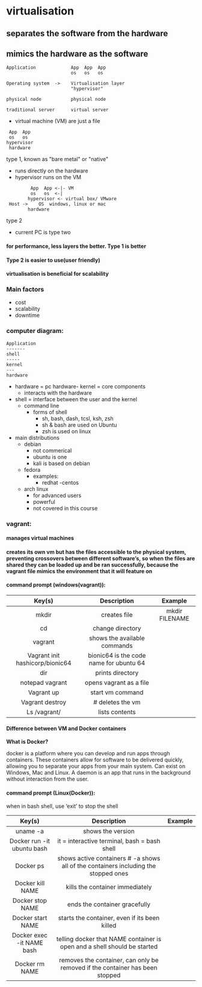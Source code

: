 # virtualisation
## separates the software from the hardware
## mimics the hardware as the software

```
Application             App  App  App
                        os   os   os

Operating system  ->    Virtualisation layer 
                        "hypervisor"

physical node           physical node

traditional server      virtual server
```
- virtual machine (VM) are just a file
```
 App  App 
 os   os 
hypervisor
 hardware
```
type 1, known as "bare metal" or "native"
- runs directly on the hardware
- hypervisor runs on the VM
```
         App  App <-|- VM
         os   os  <-|
        hypervisor <- virtual box/ VMware 
 Host ->    OS  windows, linux or mac
        hardware
```
 type 2
- current PC is type two
#### for performance, less layers the better. Type 1 is better
#### Type 2 is easier to use(user friendly)
#### virtualisation is beneficial for scalability
### Main factors
- cost
- scalability
- downtime


### computer diagram:
```
Application
-------
shell
-----
kernel
---
hardware
```
- hardware = pc hardware- kernel = core components
  - interacts with the hardware
- shell = interface between the user and the kernel
    - command line
        - forms of shell
            - sh, bash, dash, tcsl, ksh, zsh
            - sh & bash are used on Ubuntu
            - zsh is used on linux
- main distributions 
  - debian
    - not commerical
    - ubuntu is one
    - kali is based on debian  
  - fedora
    - examples:
      - redhat
      -centos
  - arch linux
    - for advanced users
    - powerful
    - not covered in this course
    
### vagrant:
#### manages virtual machines
#### creates its own vm but has the files accessible to the physical system, preventing crossovers between different software’s, so when the files are shared they can be loaded up and be ran successfully, because the vagrant file mimics the environment that it will feature on

#### command prompt (windows(vagrant)):
| Key(s) | Description | Example |
|:---------: |:----------------------------: |:--------: |
| mkdir | creates file | mkdir FILENAME |
| cd | change directory |  | 
| vagrant | shows the available commands |  | 
| Vagrant init hashicorp/bionic64   | bionic64 is the code name for ubuntu 64 |  | 
| dir | prints directory |  | 
| notepad vagrant | opens vagrant as a file |  | 
| Vagrant up  | start vm command |  | 
| Vagrant destroy  | # deletes the vm |  | 
| Ls /vagrant/ | lists contents |  |

#### Difference between VM and Docker containers
**What is Docker?**

docker is a platform where you can develop and run apps through containers. These containers allow for software to be delivered quickly, allowing you to separate your apps from your main system.
Can exist on Windows, Mac and Linux. A daemon is an app that runs in the background without interaction from the user.
#### command prompt (Linux(Docker)):
when in bash shell, use ‘exit’ to stop the shell

| Key(s) | Description | Example |
|:---------: |:----------------------------: |:--------: |
| uname -a | shows the version |  |
| Docker run -it ubuntu bash | it = interactive terminal, bash = bash shell |  | 
| Docker ps | shows active containers # -a shows all of the containers including the stopped ones |  | 
| Docker kill NAME | kills the container immediately |  | 
| Docker stop NAME | ends the container gracefully |  | 
| Docker start NAME | starts the container, even if its been killed |  | 
| Docker exec -it NAME bash | telling docker that NAME container is open and a shell should be started |  | 
| Docker rm NAME | removes the container, can only be removed if the container has been stopped |  | 

